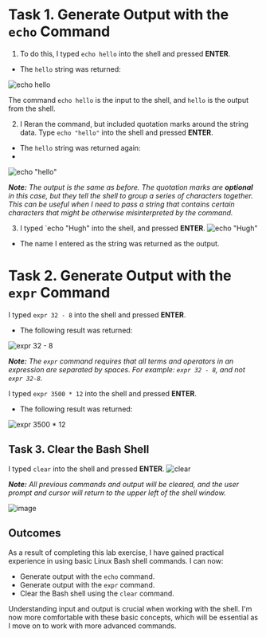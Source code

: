# Task 1. Generate Output with the `echo` Command

1. To do this, I typed `echo hello` into the shell and pressed **ENTER**.
* The `hello` string was returned:

![echo hello](https://github.com/user-attachments/assets/50a0caa9-a20a-4159-befc-22fa79f68e2a)

The command `echo hello` is the input to the shell, and `hello` is the output from the shell.

2. I Reran the command, but included quotation marks around the string data. Type `echo "hello"` into the shell and pressed **ENTER**.
* The `hello` string was returned again:
* 
![echo "hello"](https://github.com/user-attachments/assets/c12da962-53f9-4436-b787-81215a84e222)

***Note:** The output is the same as before. The quotation marks are **optional** in this case, but they tell the shell to group a series of characters together. This can be useful when I need to pass a string that contains certain characters that might be otherwise misinterpreted by the command.*

3. I typed `echo "Hugh" into the shell, and pressed **ENTER**.
![echo "Hugh"](https://github.com/user-attachments/assets/2145c4b5-0363-4891-b823-246e5693442e)

* The name I entered as the string was returned as the output.

# Task 2. Generate Output with the `expr` Command

I typed `expr 32 - 8` into the shell and pressed **ENTER**.
* The following result was returned:

![expr 32 - 8](https://github.com/user-attachments/assets/2fd0e1a4-0358-41df-a53f-7e7acd6fe2a7)

***Note:** The `expr` command requires that all terms and operators in an expression are separated by spaces. For example: `expr 32 - 8`, and not `expr 32-8`.*

I typed `expr 3500 * 12` into the shell and pressed **ENTER**.
* The following result was returned:

![expr 3500 * 12](https://github.com/user-attachments/assets/37bd89c5-082a-47f4-9733-da37f57b2b77)

## Task 3. Clear the Bash Shell
I typed `clear` into the shell and pressed **ENTER**.
![clear](https://github.com/user-attachments/assets/6543a8b1-82ff-4666-a575-4fd1095ce2a7)

***Note:** All previous commands and output will be cleared, and the user prompt and cursor will return to the upper left of the shell window.*

![image](https://github.com/user-attachments/assets/6951f3f5-e384-4854-8bf8-51eb6bd911c1)

## Outcomes
As a result of completing this lab exercise, I have gained practical experience in using basic Linux Bash shell commands. I can now:

* Generate output with the `echo` command.
* Generate output with the `expr` command.
* Clear the Bash shell using the `clear` command.

Understanding input and output is crucial when working with the shell. I'm now more comfortable with these basic concepts, which will be essential as I move on to work with more advanced commands.
